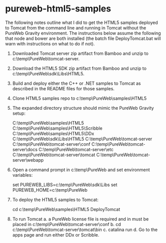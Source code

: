pureweb-html5-samples
=====================

The following notes outline what I did to get the HTML5 samples deployed to Tomcat from the command line and
running in Tomcat without the PureWeb Gravity environment. The instructions below assume the following that node and bower are both installed (the batch file DeployTomcat.bat will warn with instructions on what to do if not).

1. Downloaded Tomcat server zip artifact from Bamboo and unzip to c:\temp\PureWeb\tomcat-server.

2. Download the HTML5 SDK zip artifact from Bamboo and unzip to c:\temp\PureWeb\sdk\Libs\HTML5.

3. Build and deploy either the C++ or .NET samples to Tomcat as described in the README files for those samples.

4. Clone HTML5 samples repo to c:\temp\PureWeb\samples\HTML5

5. The expanded directory structure should mimic the PureWeb Gravity setup:
    
   C:\temp\PureWeb\samples\HTML5
   C:\temp\PureWeb\samples\HTML5\Scribble
   C:\temp\PureWeb\samples\HTML5\DDx
   C:\temp\PureWeb\sdk\Libs\HTML5
   C:\temp\PureWeb\tomcat-server
   C:\temp\PureWeb\tomcat-server\conf
   C:\temp\PureWeb\tomcat-server\docs
   C:\temp\PureWeb\tomcat-server\etc
   C:\temp\PureWeb\tomcat-server\tomcat
   C:\temp\PureWeb\tomcat-server\webapp

6. Open a command prompt in c:\temp\PureWeb and set environment variables:
   
   set PUREWEB_LIBS=c:\temp\PureWeb\sdk\Libs
   set PUREWEB_HOME=c:\temp\PureWeb
   
7. To deploy the HTML5 samples to Tomcat:
   
   cd c:\temp\PureWeb\samples\HTML5
   DeployTomcat

7. To run Tomcat
   a. a PureWeb license file is required and in must be placed in c:\temp\PureWeb\tomcat-server\conf
   b. cd c:\temp\PureWeb\tomcat-server\tomcat\bin
   c. catalina run
   d. Go to the apps page and run either DDx or Scribble.


